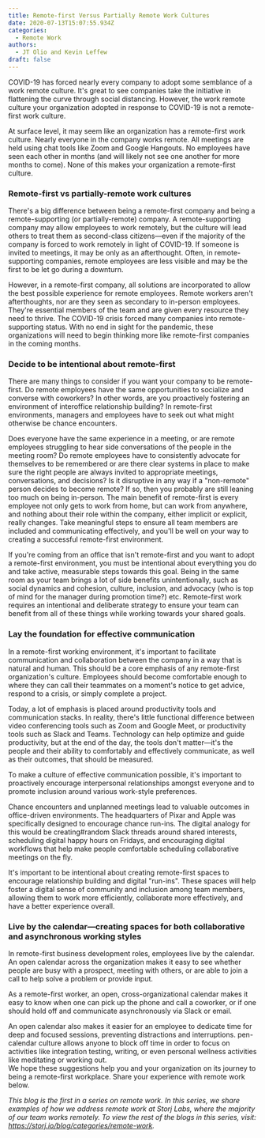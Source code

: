 ```yaml
---
title: Remote-first Versus Partially Remote Work Cultures
date: 2020-07-13T15:07:55.934Z
categories:
  - Remote Work
authors:
  - JT Olio and Kevin Leffew
draft: false
---
```

COVID-19 has forced nearly every company to adopt some semblance of a work remote culture. It's great to see companies take the initiative in flattening the curve through social distancing. However, the work remote culture your organization adopted in response to COVID-19 is not a remote-first work culture.

At surface level, it may seem like an organization has a remote-first work culture. Nearly everyone in the company works remote. All meetings are held using chat tools like Zoom and Google Hangouts. No employees have seen each other in months (and will likely not see one another for more months to come). None of this makes your organization a remote-first culture.

### Remote-first vs partially-remote work cultures

There's a big difference between being a remote-first company and being a remote-supporting (or partially-remote) company. A remote-supporting company may allow employees to work remotely, but the culture will lead others to treat them as second-class citizens—even if the majority of the company is forced to work remotely in light of COVID-19. If someone is invited to meetings, it may be only as an afterthought. Often, in remote-supporting companies, remote employees are less visible and may be the first to be let go during a downturn.

However, in a remote-first company, all solutions are incorporated to allow the best possible experience for remote employees. Remote workers aren't afterthoughts, nor are they seen as secondary to in-person employees. They're essential members of the team and are given every resource they need to thrive. The COVID-19 crisis forced many companies into remote-supporting status. With no end in sight for the pandemic, these organizations will need to begin thinking more like remote-first companies in the coming months. 

### Decide to be intentional about remote-first

There are many things to consider if you want your company to be remote-first. Do remote employees have the same opportunities to socialize and converse with coworkers? In other words, are you proactively fostering an environment of interoffice relationship building? In remote-first environments, managers and employees have to seek out what might otherwise be chance encounters. 

Does everyone have the same experience in a meeting, or are remote employees struggling to hear side conversations of the people in the meeting room? Do remote employees have to consistently advocate for themselves to be remembered or are there clear systems in place to make sure the right people are always invited to appropriate meetings, conversations, and decisions? Is it disruptive in any way if a "non-remote" person decides to become remote? If so, then you probably are still leaning too much on being in-person. The main benefit of remote-first is every employee not only gets to work from home, but can work from anywhere, and nothing about their role within the company, either implicit or explicit, really changes. Take meaningful steps to ensure all team members are included and communicating effectively, and you'll be well on your way to creating a successful remote-first environment.

If you're coming from an office that isn't remote-first and you want to adopt a remote-first environment, you must be intentional about everything you do and take active, measurable steps towards this goal. Being in the same room as your team brings a lot of side benefits unintentionally, such as social dynamics and cohesion, culture, inclusion, and advocacy (who is top of mind for the manager during promotion time?) etc. Remote-first work requires an intentional and deliberate strategy to ensure your team can benefit from all of these things while working towards your shared goals.

### Lay the foundation for effective communication

In a remote-first working environment, it's important to facilitate communication and collaboration between the company in a way that is natural and human. This should be a core emphasis of any remote-first organization's culture. Employees should become comfortable enough to where they can call their teammates on a moment's notice to get advice, respond to a crisis, or simply complete a project.

Today, a lot of emphasis is placed around productivity tools and communication stacks. In reality, there's little functional difference between video conferencing tools such as Zoom and Google Meet, or productivity tools such as Slack and Teams. Technology can help optimize and guide productivity, but at the end of the day, the tools don't matter—it's the people and their ability to comfortably and effectively communicate, as well as their outcomes, that should be measured.

To make a culture of effective communication possible, it's important to proactively encourage interpersonal relationships amongst everyone and to promote inclusion around various work-style preferences.

Chance encounters and unplanned meetings lead to valuable outcomes in office-driven environments. The headquarters of Pixar and Apple was specifically designed to encourage chance run-ins. The digital analogy for this would be creating#random Slack threads around shared interests, scheduling digital happy hours on Fridays, and encouraging digital workflows that help make people comfortable scheduling collaborative meetings on the fly.

It's important to be intentional about creating remote-first spaces to encourage relationship building and digital "run-ins". These spaces will help foster a digital sense of community and inclusion among team members, allowing them to work more efficiently, collaborate more effectively, and have a better experience overall.

### Live by the calendar—creating spaces for both collaborative and asynchronous working styles

In remote-first business development roles, employees live by the calendar. An open calendar across the organization makes it easy to see whether people are busy with a prospect, meeting with others, or are able to join a call to help solve a problem or provide input.

As a remote-first worker, an open, cross-organizational calendar makes it easy to know when one can pick up the phone and call a coworker, or if one should hold off and communicate asynchronously via Slack or email.

An open calendar also makes it easier for an employee to dedicate time for deep and focused sessions, preventing distractions and interruptions. pen-calendar culture allows anyone to block off time in order to focus on activities like integration testing, writing, or even personal wellness activities like meditating or working out.\
We hope these suggestions help you and your organization on its journey to being a remote-first workplace. Share your experience with remote work below.

*This blog is the first in a series on remote work. In this series, we share examples of how we address remote work at Storj Labs, where the majority of our team works remotely. To view the rest of the blogs in this series, visit: <https://storj.io/blog/categories/remote-work>.*
